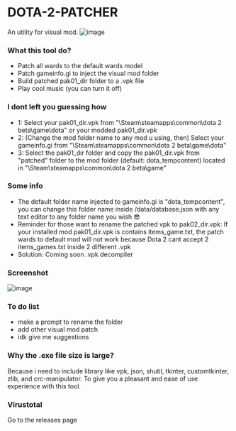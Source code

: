 # DOTA-2-PATCHER
An utility for visual mod.
![image](https://user-images.githubusercontent.com/69560119/221514692-29190c80-fac9-4592-9cd6-52fc5b0949e8.png)

### What this tool do?
- Patch all wards to the default wards model
- Patch gameinfo.gi to inject the visual mod folder
- Build patched pak01_dir folder to a .vpk file
- Play cool music (you can turn it off)

### I dont left you guessing how
- 1: Select your pak01_dir.vpk from "\Steam\steamapps\common\dota 2 beta\game\dota" or your modded pak01_dir.vpk
- 2: (Change the mod folder name to any mod u using, then) Select your gameinfo.gi from "\Steam\steamapps\common\dota 2 beta\game\dota"
- 3: Select the pak01_dir folder and copy the pak01_dir.vpk from "patched" folder to the mod folder (default: dota_tempcontent) located in "\Steam\steamapps\common\dota 2 beta\game"

### Some info
- The default folder name injected to gameinfo.gi is "dota_tempcontent", you can change this folder name inside /data/database.json with any text editor to any folder name you wish 😎
- Reminder for those want to rename the patched vpk to pak02_dir.vpk: If your installed mod pak01_dir.vpk is contains items_game.txt, the patch wards to default mod will not work because Dota 2 cant accept 2 items_games.txt inside 2 different .vpk
- Solution: Coming soon .vpk decompiler

### Screenshot
![image](https://user-images.githubusercontent.com/69560119/221392381-ddff5080-9436-4db9-93a0-43600e6300e4.png)

### To do list
- make a prompt to rename the folder
- add other visual mod patch
- idk give me suggestions

### Why the .exe file size is large?
Because i need to include library like vpk, json, shutil, tkinter, customtkinter, zlib, and crc-manipulator. To give you a pleasant and ease of use experience with this tool.

### Virustotal
Go to the releases page
